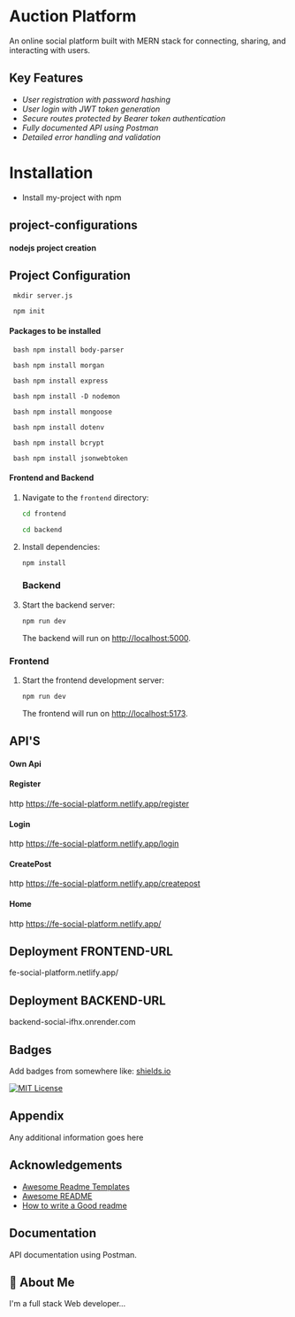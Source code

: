 
# Auction Platform
   
An online social platform built with MERN stack for connecting, sharing, and interacting with users.

## Key Features

- *User registration with password hashing* 
- *User login with JWT token generation* 
- *Secure routes protected by Bearer token authentication* 
- *Fully documented API using Postman* 
- *Detailed error handling and validation*

# Installation

- Install my-project with npm

## project-configurations

#### nodejs project creation

## Project Configuration
     mkdir server.js
     
     npm init


#### Packages to be installed
     bash npm install body-parser

     bash npm install morgan

     bash npm install express

     bash npm install -D nodemon

     bash npm install mongoose 

     bash npm install dotenv

     bash npm install bcrypt

     bash npm install jsonwebtoken


#### Frontend and Backend

1. Navigate to the `frontend` directory:

    ```bash
    cd frontend
    ```

    ```bash
    cd backend
    ```

2. Install dependencies:

    ```bash
    npm install
    ```

    ### Backend

1. Start the backend server:

    ```bash
    npm run dev
    ```

    The backend will run on [http://localhost:5000](http://localhost:5000).

### Frontend

1. Start the frontend development server:

    ```bash
    npm run dev
    ```
    The frontend will run on [http://localhost:5173](http://localhost:5173).



## API'S


#### Own Api
#### Register
http
https://fe-social-platform.netlify.app/register

#### Login
http
https://fe-social-platform.netlify.app/login

#### CreatePost
http
https://fe-social-platform.netlify.app/createpost

#### Home
http
https://fe-social-platform.netlify.app/



## Deployment FRONTEND-URL

fe-social-platform.netlify.app/

## Deployment BACKEND-URL

backend-social-ifhx.onrender.com


## Badges

Add badges from somewhere like: [shields.io](https://shields.io/)

[![MIT License](https://img.shields.io/badge/License-MIT-green.svg)](https://choosealicense.com/licenses/mit/)


## Appendix

Any additional information goes here


## Acknowledgements

 - [Awesome Readme Templates](https://awesomeopensource.com/project/elangosundar/awesome-README-templates)
 - [Awesome README](https://github.com/matiassingers/awesome-readme)
 - [How to write a Good readme](https://bulldogjob.com/news/449-how-to-write-a-good-readme-for-your-github-project)




## Documentation

 API documentation using Postman.


## 🚀 About Me
I'm a full stack Web developer...

